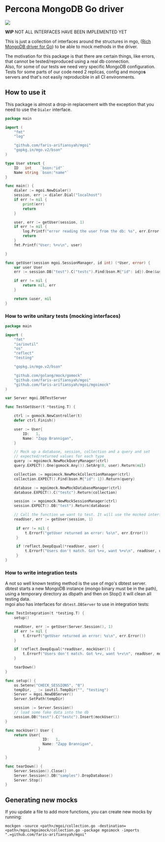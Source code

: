 # Percona MongoDB Go driver

[![](https://godoc.org/github.com/faris-arifiansyah/toolkit-go/mgoi?status.svg)](https://godoc.org/github.com/faris-arifiansyah/toolkit-go/mgoi)

**WIP** NOT ALL INTERFACES HAVE BEEN IMPLEMENTED YET  

This is just a collection of interfaces around the structures in mgo, ([Rich MongoDB driver for Go](https://labix.org/mgo)) to be able to mock methods in the driver.  

The motivation for this package is that there are certain things, like errors, that cannot be tested/reproduced using a real db connection.  
Also, for some of our tests we need very specific MongoDB configuration. Tests for some parts of our code need 2 replicas, config and mongo**s** servers and that's not easily reproducible in all CI environments.

## How to use it

This package is almost a drop-in replacement with the exception that you need to use the `Dialer` interface.

```go
package main

import (
    "fmt"
    "log"

    "github.com/faris-arifiansyah/mgoi"
    "gopkg.in/mgo.v2/bson"
)

type User struct {
    ID   int    `bson:"id"`
    Name string `bson:"name"`
}

func main() {
    dialer := mgoi.NewDialer()
    session, err := dialer.Dial("localhost")
    if err != nil {
        print(err)
        return
    }

    user, err := getUser(session, 1)
    if err != nil {
        log.Printf("error reading the user from the db: %s", err.Error())
        return
    }
    fmt.Printf("User: %+v\n", user)

}

func getUser(session mgoi.SessionManager, id int) (*User, error) {
    var user User
    err := session.DB("test").C("testc").Find(bson.M{"id": id}).One(&user)

    if err != nil {
        return nil, err
    }

    return &user, nil
}
```

### How to write unitary tests (mocking interfaces)

```go
package main

import (
    "fmt"
    "io/ioutil"
    "os"
    "reflect"
    "testing"

    "gopkg.in/mgo.v2/bson"

    "github.com/golang/mock/gomock"
    "github.com/faris-arifiansyah/mgoi"
    "github.com/faris-arifiansyah/mgoi/mgoimock"
)

var Server mgoi.DBTestServer

func TestGetUser(t *testing.T) {

    ctrl := gomock.NewController(t)
    defer ctrl.Finish()

    user := User{
        ID:   1,
        Name: "Zapp Brannigan",
    }

    // Mock up a database, session, collection and a query and set
    // expected/returned values for each type
    query := mgoimock.NewMockQueryManager(ctrl)
    query.EXPECT().One(gomock.Any()).SetArg(0, user).Return(nil)

    collection := mgoimock.NewMockCollectionManager(ctrl)
    collection.EXPECT().Find(bson.M{"id": 1}).Return(query)

    database := mgoimock.NewMockDatabaseManager(ctrl)
    database.EXPECT().C("testc").Return(collection)

    session := mgoimock.NewMockSessionManager(ctrl)
    session.EXPECT().DB("test").Return(database)

    // Call the function we want to test. It will use the mocked interfaces
    readUser, err := getUser(session, 1)
   
     if err != nil {
         t.Errorf("getUser returned an error: %s\n", err.Error())
     }

     if !reflect.DeepEqual(*readUser, user) {
         t.Errorf("Users don't match. Got %+v, want %+v\n", readUser, user)
     }
}
```
  
### How to write integration tests  
A not so well known testing method is the use of mgo's dbtest server.  
dbtest starts a new MongoDB instance (mongo binary must be in the path), using a temporary directory as dbpath 
and then on Stop() it will clean all testing data.  
mgoi also has interfaces for `dbtest.DBServer` to use in integration tests:  

```go
func TestIntegration(t *testing.T) {
    setup()

    readUser, err := getUser(Server.Session(), 1)
    if err != nil {
        t.Errorf("getUser returned an error: %s\n", err.Error())
    }

    if !reflect.DeepEqual(*readUser, mockUser()) {
        t.Errorf("Users don't match. Got %+v, want %+v\n", readUser, mockUser())
    }

    tearDown()
}

func setup() {
    os.Setenv("CHECK_SESSIONS", "0")
    tempDir, _ := ioutil.TempDir("", "testing")
    Server = mgoi.NewDBServer()
    Server.SetPath(tempDir)

    session := Server.Session()
    // load some fake data into the db
    session.DB("test").C("testc").Insert(mockUser())
}

func mockUser() User {
    return User{
                 ID:   1,
                 Name: "Zapp Brannigan",
               }

}

func tearDown() {
    Server.Session().Close()
    Server.Session().DB("samples").DropDatabase()
    Server.Stop()
}
```


## Generating new mocks
If you update a file to add more functions, you can create new mocks by running:  
```
mockgen -source <path>/mgoi/collection.go -destination=<path>/mgoi/mgoimock/collection.go -package mgoimock -imports ".=github.com/faris-arifiansyah/mgoi"
```

